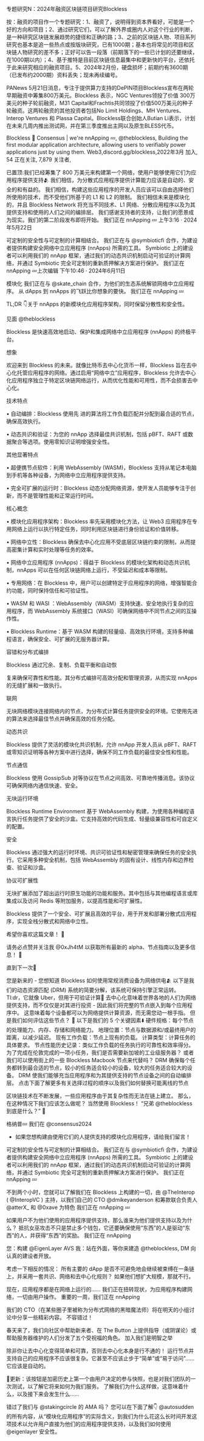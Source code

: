 专题研究N：2024年融资区块链项目研究Blockless


按：融资的项目作一个专题研究：1、融资了，说明得到资本界看好，可能是一个好的方向和项目；2、通过研究它们，可以了解外界或圈内人对这个行业的判断，是一种研究区块链发展趋势的捷径和正确的路；3、之前的区块链人物、项目系列研究也基本是追一些热点或按版块研究，已有1000期；基本也将常见的项目和区块链人物研究的差不多；正好可以告一段落（前期落下的一些已计划的还要继续，在1000期以内）；4、基于推特是目前区块链信息最集中和更新快的平台，还依托于此来研究相应的融资项目。5、2024年2月份，硬盘损坏；前期约有3600期（已发布约2000期）资料丢失；现未再续编号。

PANews 5月21日消息，专注于提供算力支持的DePIN项目Blockless宣布在两轮早期融资中筹集800万美元。Blockless 表示，NGC Ventures领投了价值 300万美元的种子轮前融资，M31 Capital和Frachtis共同领投了价值500万美元的种子轮融资。这两轮融资的其他投资者包括No Limit Holdings、MH Ventures、Interop Ventures 和 Plassa Capital。Blockless联合创始人Butian Li表示，计划在未来几周内推出测试网，并在第三季度推出主网以及原生BLESS代币。

Blockless 🛫 Consensus | we're nnApping 💤,
@theblockless,
Building the first modular application architecture, allowing users to verifiably power applications just by using them.
Web3,discord.gg/blockless,2022年3月 加入,
54 正在关注,
7,879 关注者,


已置顶:我们已经筹集了 800 万美元来构建第一个网络，使用户能够使用它们为应用程序提供支持🫂
我们相信，为分散式应用程序提供计算能力应该是自动的、安全的和有益的。
我们相信，构建这些应用程序的开发人员应该可以自由选择他们所使用的技术，而不受他们所基于的 L1 和 L2 的限制。
我们相信未来是模块化的，并且 Blockless Network 将充当不同技术、L1 网络、分散应用程序以及为其提供支持和使用的人们之间的编排层。
我们感谢支持者的支持，让我们的愿景成为现实。我们的第二阶段发布即将开始。
我们正在 nnApping 💤
上午3:16 · 2024年5月22日

可定制的安全性与可定制的计算相结合。
我们正在与
@symbioticfi
合作，为建设者提供构建安全网络中立应用程序 (nnApps) 所需的工具。
Symbiotic 上的建设者可以利用我们的 nnApp 框架，通过我们的动态共识机制启动可验证的计算网络，并通过 Symbiotic 完全可定制的重新质押解决方案进行保护。
我们正在 nnApping 💤上次编辑
下午10:46 · 2024年6月11日

模块化
我们正在与
@skate_chain
合作，为他们的生态系统解锁网络中立应用程序。
从 dApps 到 nnApps 的飞跃比你想象的要快。
我们正在 nnApping 💤

TL;DR 👇关于 nnApps 的新模块化应用程序架构，同时保留分散性和安全性。

见面
@theblockless


Blockless 是快速高效地启动、保护和集成网络中立应用程序 (nnApps) 的终极平台。

想象

欢迎来到 Blockless 的未来。就像比特币去中心化货币一样，Blockless 旨在去中心化托管应用程序的网络。通过启用“网络中立”应用程序，Blockless 允许去中心化应用程序独立于特定区块链网络运行，从而优化性能和可用性，而不会损害去中心化。

技术特点

• 自动编排：Blockless 使用先
进的算法将工作负载匹配并分配到最合适的节点，确保高效执行。

• 动态共识和验证：为您的 nnApp 选择最佳共识机制，包括 pBFT、RAFT 或数据聚合等选项。使用零知识证明增强安全性。

其他显著特点

• 超便携节点软件：利用 WebAssembly (WASM)，Blockless 支持从笔记本电脑到手机等各种设备，为网络中立应用程序提供支持。

• 完全可扩展的运行时：Blockless 动态分配网络资源，使开发人员能够专注于创新，而不是管理性能和正常运行时间。

核心概念

• 模块化应用程序架构：Blockless 率先采用模块化方法，让 Web3 应用程序在专用网络上运行以执行特定任务，同时利用区块链进行身份验证和价值转移。

• 网络中立性：Blockless 确保去中心化应用不受底层区块链约束的限制，从而提高密集计算和实时处理等任务的效率。

• 网络中立应用程序 (nnApps)：得益于 Blockless 的模块化架构和动态共识机制，nnApps 可以在任何区块链网络上运行，不受延迟和成本等限制。

• 专用网络：在 Blockless 中，用户可以创建特定于应用程序的网络，增强智能合约功能，同时保持信任和可验证性。

• WASM 和 WASI
：WebAssembly（WASM）支持快速、安全地执行复杂的应用程序，而 WebAssembly 系统接口（WASI）可确保网络中不同节点之间的互操作性。

• Blockless Runtime：基于 WASM 构建的轻量级、高效执行环境，支持多种编程语言，确保安全、可扩展的无服务器计算。

容错和分布式编排

Blockless 通过冗余、复制、​​负载平衡和自动恢

复来确保可靠性和性能。其分布式编排可高效分配和管理资源，从而实现 nnApps 的无缝扩展和一致执行。

联网

无块网络模块连接网络内的节点，为分布式计算任务提供安全的环境。它使用先进的算法来选择最佳节点并确保高效的任务分配。

动态共识

Blockless 提供了灵活的模块化共识机制，允许 nnApp 开发人员从 pBFT、RAFT 或零知识证明等各种方案中进行选择，确保不同工作负载的最佳安全性和性能。

节点通信

Blockless 使用 GossipSub 对等协议在节点之间高效、可靠地传播消息。该协议可确保网络内通信快速、安全。

无块运行环境

Blockless Runtime Environment 基于 WebAssembly 构建，为使用各种编程语言执行任务提供了安全的沙盒。它支持高效的代码生成、轻量级兼容性和可自定义的配置。

安全

Blockless 通过强大的运行时环境、共识可验证性和秘密管理来确保任务的安全执行。它采用多种安全机制，包括 WebAssembly 的固有设计、线性内存和边界检查、验证和沙盒。

协议可扩展性

无块扩展添加了超出运行时原生功能的功能和服务。其中包括与其他编程语言或库集成以及访问 Redis 等附加服务，以提高性能和可扩展性。

Blockless 提供了一个安全、可扩展且高效的平台，用于开发和部署分散式应用程序，实现全栈分散式和网络中立性。

希望你喜欢这篇文章！ 🫡

请务必点赞并关注我
@0xJh4tM
以获取所有最新的 alpha、节点指南以及更多信息！ 🙏

直到下一次👋

您是新来的 - 您想知道 Blockless 如何使用常规消费设备为网络供电🫂
以下是我们的动态资源匹配 (DRM) 系统的简要分解，该系统可保持引擎正常运转。
Tl:dr，它就像 Uber，但用于可验证计算🏁
去中心化意味着世界各地的人们为网络提供支持，而不仅仅是对其进行投资 - 因此我们将完整的节点嵌入到每个应用程序中。
这意味着每个设备都可以为网络提供计算资源，而无需您动一根手指。
但是我们如何评估这些节点？ 🧐
以下是我们的 5 个关键因素⬇️
硬件规格：每个节点的处理能力、内存、存储和网络能力。
地理位置：节点与数据源和/或最终用户的距离，以减少延迟。
现有工作负载：节点上现有的负载。
计算类型：计算任务的具体要求。
节点性能历史记录：类似工作负载的任务执行的可靠性和效率得分。
为了完成在伦敦完成的一项小任务，我们是否需要新加坡的工业级服务器？
或者我们可以使用街上的一些 Blockless Macbook 节点来代替吗？
DRM 确保每个任务都转到最合适的节点，较小的任务适合较小的设备，较大的任务适合较大的设备。
DRM 使我们能够充当应用程序和为其提供支持的节点设备之间的自动编排层。
点击下面了解更多有关选择过程的顺序以及我们如何替换可能离线的节点

区块链技术在不断发展，一些应用程序由于其复杂性而无法在链上建立。
那么，在这种情况下我们应该怎么做呢？
当然使用 Blockless！
“兄弟
@theblockless
到底是什么？” 🧵

格纳普💤
我们在
@consensus2024
 - 如果您想构建由使用它们的人提供支持的模块化应用程序，请给我们留言！

可定制的安全性与可定制的计算相结合。
我们正在与
@symbioticfi
合作，为建设者提供构建安全网络中立应用程序 (nnApps) 所需的工具。
Symbiotic 上的建设者可以利用我们的 nnApp 框架，通过我们的动态共识机制启动可验证的计算网络，并通过 Symbiotic 完全可定制的重新质押解决方案进行保护。
我们正在 nnApping 💤

不到两个小时，您就可以了解我们在 Blockless 上构建的一切，由
@TheInterop
 ( 
@InteropVC
 ) 主持，以我们自己的 CTO 
@dmikeyanderson
和筹款联合负责人
@atterX_
和
@0xave
为特色
我们正在 nnApping 💤

如果用户不为他们使用的应用程序提供支持，那么谁来为他们提供支持以及为什么？
抵抗女巫攻击不只是禁止多个钱包，它还要确保使用“东西”的人是驱动“东西”的人，并获得“东西”的奖励。
我们正在 nnApping 

您：构建
@EigenLayer
 AVS
我：站在外面，等你来建造
@theblockless,
DM 向认真的建设者开放。

考虑一下相反的情况：
所有主要的 dApp 是否不可避免地会继续被束缚在一条链上，并采用一套共识、网络和去中心化规则？
如果他们想扩大规模，那就不行。

现在，应用程序都是在网络上运行的……
我们正在扭转现状，为应用程序构建网络，一切由用户操作。
重要的一周，我们正在 nnApping 

我们的 CTO（在某些圈子里被称为分布式网络的黑暗魔法师）将在明天的小组讨论中分享一些精彩内容。
不容错过！

春天来了，我们向社区中帮助新来者、在 The Button 上提供指导（或阴谋论）或帮助服务器维护的人们分发了五个受祝福的角色。
加入我们是明智之举

除非你让去中心化变得简单和可靠，否则去中心化本身是行不通的！
运行节点并支持自己的应用程序不应该很复杂。它甚至不应该止步于“简单”或“易于访问”……
它应该是自动的。

🚨更新：该按钮是加密历史上第一个由用户决定的参与快照，也是对我们团队的一次测试，以了解它将来如何为我们服务。
了解我们为什么这样做，这意味着什么，以及接下来会发生什么……

错过了我们与
@stakingcircle
的 AMA 吗？
您可以在下面了解👇
@autosudden
的所有内容，从“模块化应用程序”的实际含义，到我们为什么花这么长时间开发这项技术以允许用户直接为他们的应用程序提供支持，以及我们如何使用
@eigenlayer
安全性。
